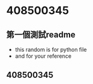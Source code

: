 # 408500345

## 第一個測試readme
- this random is for python file
- and for your reference

## 408500345
